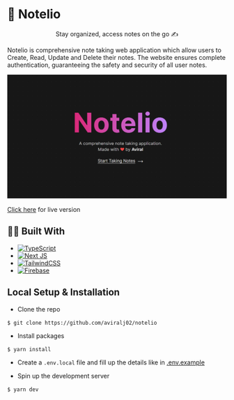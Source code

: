 # 📝 Notelio

<p align="center">Stay organized, access notes on the go ✍️</p>

Notelio is comprehensive note taking web application which allow users to Create, Read, Update and Delete their notes. The website ensures complete authentication, guaranteeing the safety and security of all user notes.

![LandingPage](./public/preview.png)

[Click here](https://notelio.vercel.app/) for live version

## 👨‍💻 Built With
* [![TypeScript](https://img.shields.io/badge/typescript-%23007ACC.svg?style=for-the-badge&logo=typescript&logoColor=white)](https://www.typescriptlang.org/)
* [![Next JS](https://img.shields.io/badge/Next-black?style=for-the-badge&logo=next.js&logoColor=white)](https://nextjs.org/)
* [![TailwindCSS](https://img.shields.io/badge/tailwindcss-%2338B2AC.svg?style=for-the-badge&logo=tailwind-css&logoColor=white)](https://tailwindcss.com/)
* [![Firebase](https://img.shields.io/badge/Firebase-039BE5?style=for-the-badge&logo=Firebase&logoColor=white)](https://firebase.google.com/)

## Local Setup & Installation
* Clone the repo
```
$ git clone https://github.com/aviralj02/notelio
```
* Install packages
```
$ yarn install
```
* Create a `.env.local` file and fill up the details like in [.env.example](./.env.example)

* Spin up the development server
```
$ yarn dev
```